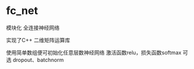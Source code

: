 # fc_net
模块化 全连接神经网络

实现了C++ 二维矩阵运算库

使用简单数组便可初始化任意层数神经网络
激活函数relu，损失函数softmax
可选 dropout、batchnorm
